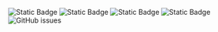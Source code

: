 ![Static Badge](https://img.shields.io/badge/blacklists-60-000000) ![Static Badge](https://img.shields.io/badge/blacklisted-3014062-cc0000) ![Static Badge](https://img.shields.io/badge/whitelisted-2242-00CC00) ![Static Badge](https://img.shields.io/badge/streaming_blacklist-28106-000000) ![GitHub issues](https://img.shields.io/github/issues/fabriziosalmi/blacklists)
